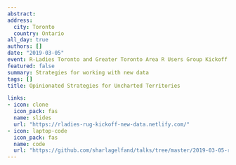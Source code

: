 ```yaml
---
abstract: 
address:
  city: Toronto
  country: Ontario
all_day: true
authors: []
date: "2019-03-05"
event: R-Ladies Toronto and Greater Toronto Area R Users Group Kickoff
featured: false
summary: Strategies for working with new data
tags: []
title: Opinionated Strategies for Uncharted Territories

links:
- icon: clone
  icon_pack: fas
  name: slides
  url: "https://rladies-rug-kickoff-new-data.netlify.com/"
- icon: laptop-code
  icon_pack: fas
  name: code
  url: "https://github.com/sharlagelfand/talks/tree/master/2019-03-05-rladies-rug-kickoff"
---
```

